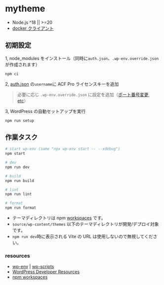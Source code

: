 # mytheme

- Node.js ^18 || >=20
- [docker クライアント](https://www.docker.com/get-started)

## 初期設定

1, node_modules をインストール（同時に`auth.json`、`.wp-env.override.json`が作成されます）

```sh
npm ci
```

2, [auth.json](https://www.advancedcustomfields.com/resources/installing-acf-pro-with-composer/) の`username`に ACF Pro ライセンスキーを追加

> 必要に応じ `.wp-env.override.json` に設定を追加（[ポート番号変更](https://github.com/WordPress/gutenberg/tree/HEAD/packages/env#custom-port-numbers), [etc](https://github.com/WordPress/gutenberg/tree/HEAD/packages/env#examples)）

3, WordPress の自動セットアップを実行

```sh
npm run setup
```

## 作業タスク

```sh
# start wp-env (same "npx wp-env start -- --xdebug")
npm start

# dev
npm run dev

# build
npm run build

# lint
npm run lint

# format
npm run format
```

- テーマディレクトリは npm [workspaces](https://docs.npmjs.com/cli/v7/using-npm/workspaces) です。
- `source/wp-content/themes` 以下のテーマディレクトリが開発/デプロイ対象です。
- `npm run dev`時に表示される Vite の URL は使用しないので無視してください。

### resources

- [wp-env](https://github.com/WordPress/gutenberg/tree/HEAD/packages/env#readme) | [wp-scripts](https://developer.wordpress.org/block-editor/reference-guides/packages/packages-scripts/)
- [WordPress Developer Resources](https://developer.wordpress.org/)
- [npm workspaces](https://docs.npmjs.com/cli/v10/using-npm/workspaces)
